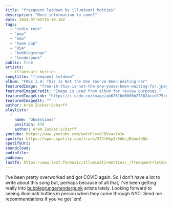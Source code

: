 ```yaml
---
title: "freequent letdown by illuminati hotties"
description: "More information to come!"
date: 2024-07-05T15:19:10Z
tags:
  - "indie rock"
  - "pop"
  - "emo"
  - "twee pop"
  - "USA"
  - "bubblegrunge"
  - "tenderpunk"
public: true
artists:
  - illuminati hotties
songtitle: "freequent letdown"
album: "FREE I.H: This Is Not the One You've Been Waiting For"
featuredImage: "free-ih-this-is-not-the-one-youve-been-waiting-for.jpeg"
featuredImageCredit: "Image is used from album for review purposes."
featuredImageLink: "https://i.scdn.co/image/ab67616d0000b273824ccdf75ccb515b3e5e6efa"
featuredImageAlt: ""
author: Aram Zucker-Scharff
playlists:
  -
    name: "Obsessions"
    position: 470
    author: Aram Zucker-Scharff
youtube: https://www.youtube.com/watch?v=kCBVvuuY4Jw
spotify: https://open.spotify.com/track/5ZJfOkp2r5AbLjRdnu3UQd
spotifyUri: 
soundcloud:
audiofile:
podbean:
lastfm: https://www.last.fm/music/Illuminati+Hotties/_/freequent+letdown
---
```


I've been pretty overworked and got COVID again. So I don't have a lot to write about this song but, perhaps because of all that, I've been getting really into [bubblegrunge/tenderpunk](https://open.spotify.com/playlist/1qAseMqwXTOZL7M4tdV2Wm?si=abb1d31cb88441a8) artists lately. Looking forward to seeing illuminati hotties in person when they come through NYC. Send me recommendations if you've got 'em! 
		